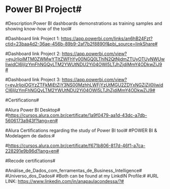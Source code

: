 # Power BI Project#

#Description:Power BI dashboards demonstrations as training samples and showing know-how of the tool#

#Dashboard link Project 1: https://app.powerbi.com/links/an6hB24Fzt?ctid=23baa4d2-36ae-456b-89b9-2af7b2f8890f&pbi_source=linkShare#

#Dashboard link Project 2: https://app.powerbi.com/view?=eyJrIjoiMTM0ZWMwYTItZWFhYy00NGQ0LThlN2QtNjdmZTUyOTUyNWUwIiwidCI6IjIzYmFhNGQyLTM2YWUtNDU2Yi04OWI5LTJhZjdiMmY4ODkwZiJ9#

#Dashboard link Project 3: https://app.powerbi.com/view?r=eyJrIjoiOGYzZTFkMjEtZjY3NS00MzhhLWFjYzUtMGU2ZDYxNGZiZjI0IiwidCI6IjIzYmFhNGQyLTM2YWUtNDU2Yi04OWI5LTJhZjdiMmY4ODkwZiJ9#

#Certifications#

#Alura Power BI Desktop#
#https://cursos.alura.com.br/certificate/1a9f0479-aa1d-43dc-a7db-5606173a943f?lang=en#

#Alura Certifications regarding the study of Power BI tool#
#POWER BI & Modelagem de dados:#

#https://cursos.alura.com.br/certificate/f671b806-817d-46f1-a7ca-228291e9b96d?lang=en#

#Recode certifications#

#Análise_de_Dados_com_ferramentas_de_Business_Intelligence#
#Universo_dos_Dados# 
#Both can be found at my LinkdIN Profile:# 
#URL LINK: https://www.linkedin.com/in/anapaulacondessa/?#
